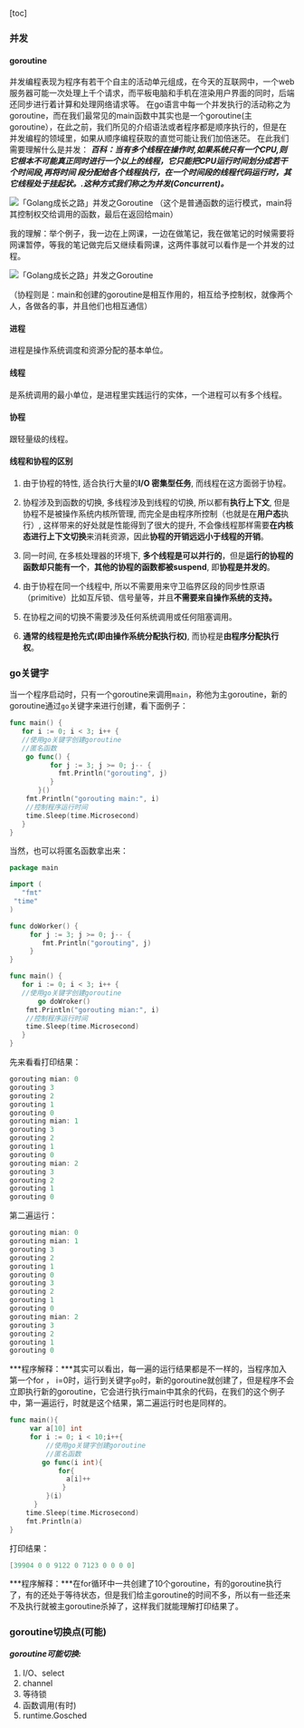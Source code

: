 [toc]

### 并发

#### goroutine

并发编程表现为程序有若干个自主的活动单元组成，在今天的互联网中，一个web服务器可能一次处理上千个请求，而平板电脑和手机在渲染用户界面的同时，后端还同步进行着计算和处理网络请求等。
在go语言中每一个并发执行的活动称之为goroutine，而在我们最常见的main函数中其实也是一个goroutine(主goroutine），在此之前，我们所见的介绍语法或者程序都是顺序执行的，但是在并发编程的领域里，如果从顺序编程获取的直觉可能让我们加倍迷茫。
在此我们需要理解什么是并发：
***百科：当有多个线程在操作时,如果系统只有一个CPU,则它根本不可能真正同时进行一个以上的线程，它只能把CPU运行时间划分成若干个时间段,再将时间 段分配给各个线程执行，在一个时间段的线程代码运行时，其它线程处于挂起状。.这种方式我们称之为并发(Concurrent)。***

![「Golang成长之路」并发之Goroutine](https://cdn.learnku.com/uploads/images/202108/23/69310/Hl0SHIe7Xc.png!large)
（这个是普通函数的运行模式，main将其控制权交给调用的函数，最后在返回给main）

我的理解：举个例子，我一边在上网课，一边在做笔记，我在做笔记的时候需要将网课暂停，等我的笔记做完后又继续看网课，这两件事就可以看作是一个并发的过程。




![「Golang成长之路」并发之Goroutine](https://cdn.learnku.com/uploads/images/202108/23/69310/0dymQkQASp.png!large)

（协程则是：main和创建的goroutine是相互作用的，相互给予控制权，就像两个人，各做各的事，并且他们也相互通信）

#### 进程

进程是操作系统调度和资源分配的基本单位。

#### 线程

是系统调用的最小单位，是进程里实践运行的实体，一个进程可以有多个线程。

#### 协程

跟轻量级的线程。



#### 线程和协程的区别

1. 由于协程的特性, 适合执行大量的**I/O 密集型任务**, 而线程在这方面弱于协程。

2. 协程涉及到函数的切换, 多线程涉及到线程的切换, 所以都有**执行上下文**, 但是协程不是被操作系统内核所管理, 而完全是由程序所控制（也就是在**用户态**执行）, 这样带来的好处就是性能得到了很大的提升, 不会像线程那样需要**在内核态进行上下文切换**来消耗资源，因此**协程的开销远远小于线程的开销**。

3. 同一时间, 在多核处理器的环境下, **多个线程是可以并行的**，但是**运行的协程的函数却只能有一个**，**其他的协程的函数都被suspend**, 即**协程是并发的**。

4. 由于协程在同一个线程中, 所以不需要用来守卫临界区段的同步性原语（primitive）比如互斥锁、信号量等，并且**不需要来自操作系统的支持。**

5. 在协程之间的切换不需要涉及任何系统调用或任何阻塞调用。

6. **通常的线程是抢先式(即由操作系统分配执行权)**, 而协程是**由程序分配执行权**。

   

### go关键字

当一个程序启动时，只有一个goroutine来调用```main```，称他为主goroutine，新的goroutine通过```go```关键字来进行创建，看下面例子：
```go
func main() {
   for i := 0; i < 3; i++ {
   //使用go关键字创建goroutine
   //匿名函数
   	go func() {
          for j := 3; j >= 0; j-- {
            fmt.Println("gorouting", j)
          }
       }()
    fmt.Println("gorouting main:", i)
	//控制程序运行时间
    time.Sleep(time.Microsecond)
   }
}
```
当然，也可以将匿名函数拿出来：
```go
package main

import (
   "fmt"
 "time"
)

func doWorker() {
     for j := 3; j >= 0; j-- {
        fmt.Println("gorouting", j)
     }
}

func main() {
   for i := 0; i < 3; i++ {
   //使用go关键字创建goroutine
       go doWroker()
    fmt.Println("gorouting mian:", i)
	//控制程序运行时间
    time.Sleep(time.Microsecond)
   }
}
```

先来看看打印结果：
```go
gorouting mian: 0
gorouting 3
gorouting 2
gorouting 1
gorouting 0
gorouting mian: 1
gorouting 3
gorouting 2
gorouting 1
gorouting 0
gorouting mian: 2
gorouting 3
gorouting 2
gorouting 1
gorouting 0
```
第二遍运行：
```go
gorouting mian: 0
gorouting mian: 1
gorouting 3
gorouting 2
gorouting 1
gorouting 0
gorouting 3
gorouting 2
gorouting 1
gorouting 0
gorouting mian: 2
gorouting 3
gorouting 2
gorouting 1
gorouting 0
```
***程序解释：***其实可以看出，每一遍的运行结果都是不一样的，当程序加入第一个for ， i=0时，运行到关键字```go```时，新的goroutine就创建了，但是程序不会立即执行新的goroutine，它会进行执行main中其余的代码，在我们的这个例子中，第一遍运行，时就是这个结果，第二遍运行时也是同样的。


```go
func main(){
	 var a[10] int
	 for i := 0; i < 10;i++{
	     //使用go关键字创建goroutine
         //匿名函数
      	go func(i int){
         	for{
          	  a[i]++
        	 }
     	 }(i)
 	  }
    time.Sleep(time.Microsecond)
    fmt.Println(a)
}
```
打印结果：
```go
[39904 0 0 9122 0 7123 0 0 0 0]
```
***程序解释：***在for循环中一共创建了10个goroutine，有的goroutine执行了，有的还处于等待状态，但是我们给主goroutine的时间不多，所以有一些还来不及执行就被主goroutine杀掉了，这样我们就能理解打印结果了。



### goroutine切换点(可能)

***goroutine可能切换:***

1. I/O、select
2. channel
3. 等待锁
4. 函数调用(有时)
5. runtime.Gosched